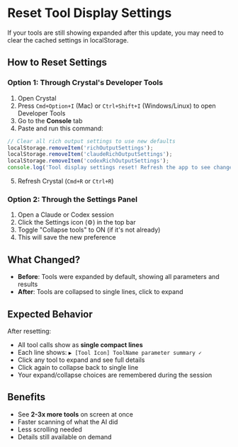 # Reset Tool Display Settings

If your tools are still showing expanded after this update, you may need to clear the cached settings in localStorage.

## How to Reset Settings

### Option 1: Through Crystal's Developer Tools
1. Open Crystal
2. Press `Cmd+Option+I` (Mac) or `Ctrl+Shift+I` (Windows/Linux) to open Developer Tools
3. Go to the **Console** tab
4. Paste and run this command:
```javascript
// Clear all rich output settings to use new defaults
localStorage.removeItem('richOutputSettings');
localStorage.removeItem('claudeRichOutputSettings');
localStorage.removeItem('codexRichOutputSettings');
console.log('Tool display settings reset! Refresh the app to see changes.');
```
5. Refresh Crystal (`Cmd+R` or `Ctrl+R`)

### Option 2: Through the Settings Panel
1. Open a Claude or Codex session
2. Click the Settings icon (⚙️) in the top bar
3. Toggle "Collapse tools" to ON (if it's not already)
4. This will save the new preference

## What Changed?

- **Before**: Tools were expanded by default, showing all parameters and results
- **After**: Tools are collapsed to single lines, click to expand

## Expected Behavior

After resetting:
- All tool calls show as **single compact lines**
- Each line shows: `▶ [Tool Icon] ToolName parameter summary ✓`
- Click any tool to expand and see full details
- Click again to collapse back to single line
- Your expand/collapse choices are remembered during the session

## Benefits

- See **2-3x more tools** on screen at once
- Faster scanning of what the AI did
- Less scrolling needed
- Details still available on demand